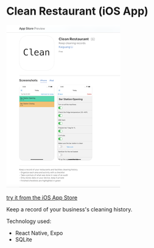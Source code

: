 # Clean Restaurant (iOS App)

![screen shot](./01-screen-shot.png)

[try it from the iOS App Store](https://apps.apple.com/ca/app/clean-restaurant/id1551890360)

Keep a record of your business's cleaning history.

Technology used:

-  React Native, Expo
-  SQLite
